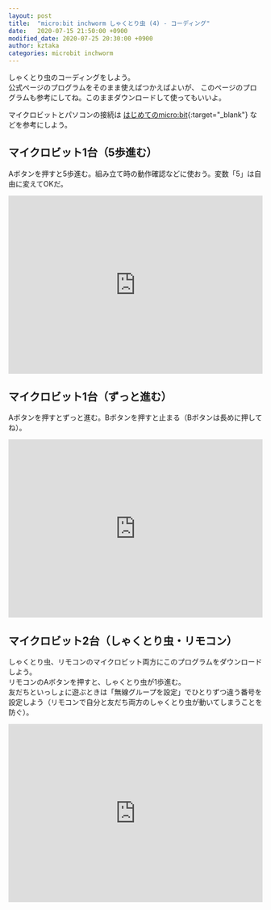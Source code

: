 ```yaml
---
layout: post
title:  "micro:bit inchworm しゃくとり虫 (4) - コーディング"
date:   2020-07-15 21:50:00 +0900
modified_date: 2020-07-25 20:30:00 +0900
author: kztaka
categories: microbit inchworm
---
```

しゃくとり虫のコーディングをしよう。  
公式ページのプログラムをそのまま使えばつかえばよいが、
このページのプログラムも参考にしてね。このままダウンロードして使ってもいいよ。

マイクロビットとパソコンの接続は [はじめてのmicro:bit](https://kidsc2.org/recipes/9/chapters){:target="_blank"} などを参考にしよう。

## マイクロビット1台（5歩進む）
Aボタンを押すと5歩進む。組み立て時の動作確認などに使おう。変数「5」は自由に変えてOKだ。
<div style="position:relative;height:0;padding-bottom:70%;overflow:hidden;"><iframe style="position:absolute;top:0;left:0;width:100%;height:100%;" src="https://makecode.microbit.org/#pub:_4uHLgxMts9UE" frameborder="0" sandbox="allow-popups allow-forms allow-scripts allow-same-origin"></iframe></div>

## マイクロビット1台（ずっと進む）
Aボタンを押すとずっと進む。Bボタンを押すと止まる（Bボタンは長めに押してね）。
<div style="position:relative;height:0;padding-bottom:70%;overflow:hidden;"><iframe style="position:absolute;top:0;left:0;width:100%;height:100%;" src="https://makecode.microbit.org/#pub:_edJdpPUXtgrf" frameborder="0" sandbox="allow-popups allow-forms allow-scripts allow-same-origin"></iframe></div>

## マイクロビット2台（しゃくとり虫・リモコン）
しゃくとり虫、リモコンのマイクロビット両方にこのプログラムをダウンロードしよう。  
リモコンのAボタンを押すと、しゃくとり虫が1歩進む。  
友だちといっしょに遊ぶときは「無線グループを設定」でひとりずつ違う番号を設定しよう（リモコンで自分と友だち両方のしゃくとり虫が動いてしまうことを防ぐ）。
<div style="position:relative;height:0;padding-bottom:70%;overflow:hidden;"><iframe style="position:absolute;top:0;left:0;width:100%;height:100%;" src="https://makecode.microbit.org/#pub:_VmiHyb9MMbek" frameborder="0" sandbox="allow-popups allow-forms allow-scripts allow-same-origin"></iframe></div>